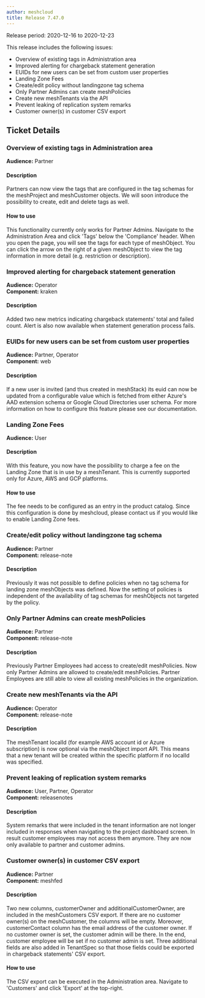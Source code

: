 ```yaml
---
author: meshcloud
title: Release 7.47.0
---
```


Release period: 2020-12-16 to 2020-12-23

This release includes the following issues:
* Overview of existing tags in Administration area
* Improved alerting for chargeback statement generation
* EUIDs for new users can be set from custom user properties
* Landing Zone Fees
* Create/edit policy without landingzone tag schema
* Only Partner Admins can create meshPolicies
* Create new meshTenants via the API
* Prevent leaking of replication system remarks
* Customer owner(s) in customer CSV export
<!--truncate-->

## Ticket Details
### Overview of existing tags in Administration area
**Audience:** Partner<br>

#### Description
Partners can now view the tags that are configured in the tag schemas for the meshProject and meshCustomer objects.
We will soon introduce the possibility to create, edit and delete tags as well.

#### How to use
This functionality currently only works for Partner Admins. Navigate to the Administration Area and click 'Tags' below the
'Compliance' header. When you open the page, you will see the tags for each type of meshObject. You can click the arrow on the right
of a given meshObject to view the tag information in more detail (e.g. restriction or description).

### Improved alerting for chargeback statement generation
**Audience:** Operator<br>**Component:** kraken


#### Description
Added two new metrics indicating chargeback statements' total and failed count. Alert is also now available when
statement generation process fails.

### EUIDs for new users can be set from custom user properties
**Audience:** Partner, Operator<br>**Component:** web


#### Description
If a new user is invited (and thus created in meshStack) its euid can now be updated from
a configurable value which is fetched from either Azure's AAD extension schema or Google Cloud
Directories user schema.
For more information on how to configure this feature please see our documentation.

### Landing Zone Fees
**Audience:** User<br>

#### Description
With this feature, you now have the possibility to charge a fee on the Landing Zone that is in use by a meshTenant.
This is currently supported only for Azure, AWS and GCP platforms.

#### How to use
The fee needs to be configured as an entry in the product catalog. Since this configuration is done by meshcloud,
please contact us if you would like to enable Landing Zone fees.

### Create/edit policy without landingzone tag schema
**Audience:** Partner<br>**Component:** release-note


#### Description
Previously it was not possible to define policies when no tag schema for landing zone meshObjects was defined. Now the setting of policies is independent of the availability of tag schemas for meshObjects not targeted by the policy.

### Only Partner Admins can create meshPolicies
**Audience:** Partner<br>**Component:** release-note


#### Description
Previously Partner Employees had access to create/edit meshPolicies. Now only Partner Admins are allowed to create/edit meshPolicies. Partner Employees are still able to view all existing meshPolicies in the organization.

### Create new meshTenants via the API
**Audience:** Operator<br>**Component:** release-note


#### Description
The meshTenant localId (for example AWS account id or Azure subscription) is now optional via the meshObject import API. This means that a new tenant will be created within the specific platform if no localId was specified.

### Prevent leaking of replication system remarks
**Audience:** User, Partner, Operator<br>**Component:** releasenotes


#### Description
System remarks that were included in the tenant information are not longer included
in responses when navigating to the project dashboard screen.
In result customer employees may not access them anymore. They are now only available
to partner and customer admins.

### Customer owner(s) in customer CSV export
**Audience:** Partner<br>**Component:** meshfed


#### Description
Two new columns, customerOwner and additionalCustomerOwner, are included in the meshCustomers CSV export. If there are
no customer owner(s) on the meshCustomer, the columns will be empty.
Moreover, customerContact column has the email address of the customer owner. If no customer owner is set, the
customer admin will be there. In the end, customer employee will be set if no customer admin is set.
Three additional fields are also added in TenantSpec so that those fields could be exported in chargeback statements'
CSV export.

#### How to use
The CSV export can be executed in the Administration area. Navigate to 'Customers' and click 'Export' at the top-right.

